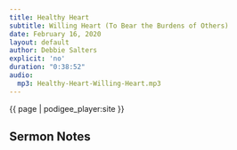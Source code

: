 ```yaml
---
title: Healthy Heart
subtitle: Willing Heart (To Bear the Burdens of Others)
date: February 16, 2020
layout: default
author: Debbie Salters
explicit: 'no'
duration: "0:38:52"
audio:
  mp3: Healthy-Heart-Willing-Heart.mp3
---
```


{{ page | podigee_player:site }}

## Sermon Notes 

